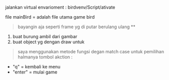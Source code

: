 jalankan virtual envarioment :
birdvenv/Script/ativate

file mainBird = adalah file utama game bird

> bayangin aja seperti frame yg di putar berulang ulang \*\*

1. buat burung ambil dari gambar
2. buat object yg dengan draw untuk

> saya menggunakan metode fungsi degan match case untuk pemilihan halmanya
> tombol akction :

- "q" = kembali ke menu
- "enter" = mulai game
